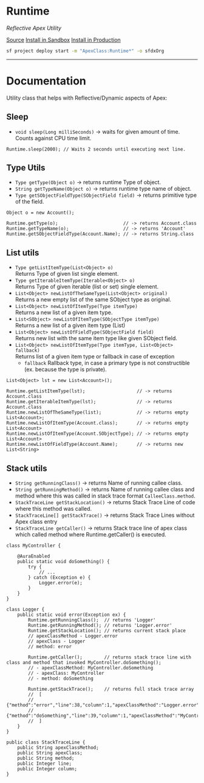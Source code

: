 # Runtime
*Reflective Apex Utility*

[Source](https://github.com/pkozuchowski/Apex-Opensource-Library/blob/master/force-app/commons/shared/Runtime.cls)
[Install in Sandbox](https://test.salesforce.com/packaging/installPackage.apexp?p0=04t08000000ga8zAAA)
[Install in Production](https://login.salesforce.com/packaging/installPackage.apexp?p0=04t08000000ga8zAAA)

```bash
sf project deploy start -m "ApexClass:Runtime*" -o sfdxOrg
```

---
# Documentation
Utility class that helps with Reflective/Dynamic aspects of Apex:

## Sleep
- `void sleep(Long milliSeconds)` -> waits for given amount of time. Counts against CPU time limit.
```apex
Runtime.sleep(2000); // Waits 2 seconds until executing next line.
```

## Type Utils
- `Type getType(Object o)` -> returns runtime Type of object.
- `String getTypeName(Object o)` -> returns runtime type name of object.
- `Type getSObjectFieldType(SObjectField field)` -> returns primitive type of the field.
```apex
Object o = new Account();

Runtime.getType(o);                        // -> returns Account.class
Runtime.getTypeName(o);                    // -> returns 'Account'
Runtime.getSObjectFieldType(Account.Name); // -> returns String.class 
```

## List utils
- `Type getListItemType(List<Object> o)`  
  Returns Type of given list single element.
- `Type getIterableItemType(Iterable<Object> o)`  
  Returns Type of given iterable (list or set) single element.
- `List<Object> newListOfTheSameType(List<Object> original)`  
  Returns a new empty list of the same SObject type as original.
- `List<Object> newListOfItemType(Type itemType)`  
  Returns a new list of a given item type.
- `List<SObject> newListOfItemType(SObjectType itemType)`  
  Returns a new list of a given item type (List<SObject>)
- `List<Object> newListOfFieldType(SObjectField field)`  
  Returns new list with the same item type like given SObject field.
- `List<Object> newListOfItemType(Type itemType, List<Object> fallback)`   
  Returns list of a given item type or fallback in case of exception
	- `fallback`
	  Rallback type, in case a primary type is not constructible (ex. because the type is private).

```apex
List<Object> lst = new List<Account>();

Runtime.getListItemType(lst);                   // -> returns Account.class
Runtime.getIterableItemType(lst);               // -> returns Account.class
Runtime.newListOfTheSameType(list);             // -> returns empty List<Account>;
Runtime.newListOfItemType(Account.class);       // -> returns empty List<Account>
Runtime.newListOfItemType(Account.SObjectType); // -> returns empty List<Account>
Runtime.newListOfFieldType(Account.Name);       // -> returns new List<String> 
```

## Stack utils
- `String getRunningClass()` -> returns Name of running callee class.
- `String getRunningMethod()` -> returns Name of running callee class and method where this was called in stack trace format `CalleeClass.method`.
- `StackTraceLine getStackLocation()` -> returns Stack Trace Line of code where this method was called.
- `StackTraceLine[] getStackTrace()` -> returns Stack Trace Lines without Apex class entry
- `StackTraceLine getCaller()` -> returns Stack trace line of apex class which called method where Runtime.getCaller() is executed.

```apex | Runtime Stack | Example when transaction is started from Aura method
class MyController {

	@AuraEnabled
	public static void doSomething() {
		try {
			// ...
		} catch (Exception e) {
			Logger.error(e);
		}
	}
}

class Logger {
	public static void error(Exception ex) {
		Runtime.getRunningClass();  // returns 'Logger'
		Runtime.getRunningMethod(); // returns 'Logger.error'
		Runtime.getStackLocation(); // returns current stack place
		// apexClassMethod - Logger.error
		// apexClass - Logger
		// method: error

		Runtime.getCaller();        // returns stack trace line with class and method that invoked MyController.doSomething();
		// - apexClassMethod: MyController.doSomething
		// - apexClass: MyController
		// - method: doSomething

		Runtime.getStackTrace();    // returns full stack trace array
		//  [
		//      {"method":"error","line":38,"column":1,"apexClassMethod":"Logger.error","apexClass":"Logger"},
		//      {"method":"doSomething","line":39,"column":1,"apexClassMethod":"MyController.doSomething","apexClass":"MyController"}
		//  ]
	}
}
```

```apex | Stack Trace Line
public class StackTraceLine {
	public String apexClassMethod;
	public String apexClass;
	public String method;
	public Integer line;
	public Integer column;
}
```